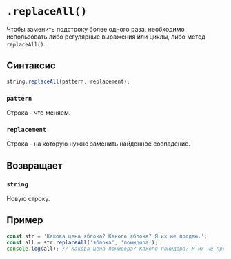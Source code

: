 # `.replaceAll() `

Чтобы заменить подстроку более одного раза, необходимо использовать либо регулярные выражения или циклы, либо метод `replaceAll()`.

## Синтаксис

```js
string.replaceAll(pattern, replacement);
```

### `pattern`

Строка - что меняем.

### `replacement`

Строка - на которую нужно заменить найденное совпадение.

## Возвращает

### `string`

Новую строку.

## Пример

```js
const str = 'Какова цена яблока? Какого яблока? Я их не продаю.';
const all = str.replaceAll('яблока', 'помидора');
console.log(all); // Какова цена помидора? Какого помидора? Я их не продаю.
```
